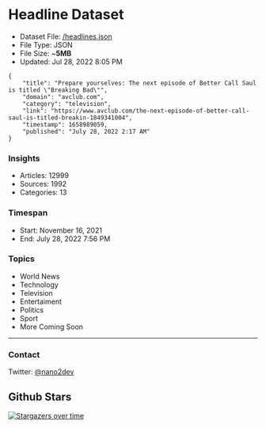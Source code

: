 # Headline Dataset

- Dataset File: [/headlines.json](https://raw.githubusercontent.com/fwd/news/master/headlines.json) 
- File Type: JSON
- File Size: ~**5MB**
- Updated: Jul 28, 2022 8:05 PM

```
{
    "title": "Prepare yourselves: The next episode of Better Call Saul is titled \"Breaking Bad\"",
    "domain": "avclub.com",
    "category": "television",
    "link": "https://www.avclub.com/the-next-episode-of-better-call-saul-is-titled-breakin-1849341004",
    "timestamp": 1658989059,
    "published": "July 28, 2022 2:17 AM"
}
```

### Insights

- Articles: 12999
- Sources: 1992
- Categories: 13

### Timespan

- Start: November 16, 2021
- End: July 28, 2022 7:56 PM

### Topics

- World News
- Technology
- Television
- Entertaiment
- Politics
- Sport
- More Coming Soon

---

### Contact 

Twitter: [@nano2dev](https://twitter.com/nano2dev)

## Github Stars

[![Stargazers over time](https://starchart.cc/fwd/news.svg)](https://starchart.cc/fwd/news)
	